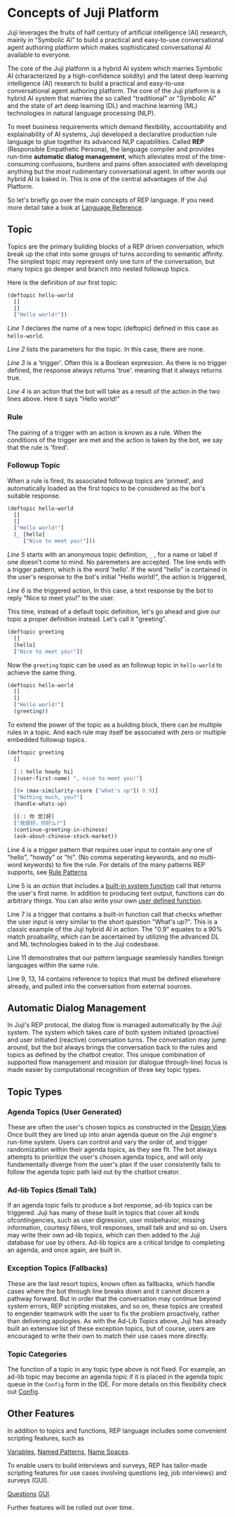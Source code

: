 # Concepts of Juji Platform

Juji leverages the fruits of half century of artificial
intelligence (AI) research, mainly in "Symbolic AI" to build a practical and 
easy-to-use conversational agent authoring platform which makes sophisticated conversational 
AI available to everyone.  

The core of the Juji platform is a hybrid AI system
which marries Symbolic AI (characterized by a high-confidence solidity) and the latest deep learning
intelligence (AI) research to build a practical and easy-to-use conversational
agent authoring platform. The core of the Juji platform is a hybrid AI system
that marries the so called "traditional" or "Symbolic AI" and the state of art deep learning
(DL) and machine learning (ML) technologies in natural language processing (NLP).

To meet business requirements which demand flexibility, accountability and
explainability of AI systems, Juji developed a declarative production rule
language to glue together its advanced NLP
capabilities. Called **REP** (Responsible Empathetic Persona), the language compiler
and provides run-time **automatic dialog management**, which alleviates most of the time-consuming confusions, 
burdens and pains often associated with developing anything but the most rudimentary conversational agent. 
In other words our hybrid AI is baked in.  This is one of the central advantages of the Juji Platform. 

So let's briefly go over the main concepts of REP language. If you need more detail take a look at [Language
Reference](reference.md).

## Topic

Topics are the primary building blocks of a REP driven conversation, which break
up the chat into some groups of turns according to semantic affinity. The
simplest topic may represent only one turn of the conversation, but many topics go
deeper and branch into nested followup topics.

Here is the definition of our first topic:

```clojure
(deftopic hello-world
  []
  []
  ["Hello world!"])
```

_Line 1_ declares the name of a new topic (deftopic) defined in this case as `hello-world`.

*Line 2* lists the parameters for the topic. In this case, there are none.

*Line 3* is a 'trigger'. Often this is a Boolean expression. As there is no trigger defined, the response always returns 'true'.
meaning that it always returns true.

*Line 4* is an action that the bot will take as a result of the action in the two lines above. Here it says "Hello world!"

### Rule

The pairing of a trigger with an action is known as a rule. When the conditions
of the trigger are met and the action is taken by the bot, we say that the rule is 'fired'.

### Followup Topic

When a rule is fired, its associated followup topics are 'primed', and automatically loaded as the first topics to be considered as the bot's suitable response.

```clojure
(deftopic hello-world
  []
  []
  ["Hello world!"]
  (_ [hello]
     ["Nice to meet you!"]))

```
*Line 5* starts with an anonymous topic definition, `_` , for a name or label if one doesn't come to mind. No paremeters are accepted. The line ends with a trigger pattern, which is the word 'hello'. If the word "hello" is contained in the user's response to the bot's initial "Hello world!", the action is triggered, 

*Line 6* is the triggered action, In this case, a text response by the bot to reply "Nice to meet you!" to the user. 

This time, instead of a default topic definition, let's go ahead and give our topic a proper definition instead. Let's call it "greeting".

```clojure
(deftopic greeting
  []
  [hello]
  ["Nice to meet you!"])

```

Now the `greeting` topic can be used as an followup topic in `hello-world` to
achieve the same thing.

```clojure
(deftopic hello-world
  []
  []
  ["Hello world!"]
  (greeting))

```

To extend the power of the topic as a building block, there can be multiple rules in a topic. And each rule may itself be
associated with zero or multiple embedded followup topics. 

```clojure
(deftopic greeting
  []

  [:1 hello howdy hi]
  [(user-first-name) ", nice to meet you!"]

  [(> (max-similarity-score ["what's up"]) 0.9)]
  ["Nothing much, you?"]
  (handle-whats-up)

  [[:1 你 您]好]
  ["我很好，你好么?"]
  (continue-greeting-in-chinese)
  (ask-about-chinese-stock-market))

```
Line 4 is a _trigger_ pattern that requires user input to contain any one of "hello",
"howdy" or "hi". (No comma seperating keywords, and no multi-word keywords) to fire the rule. For details of the many patterns REP supports, see [Rule Patterns](reference.md#rule-pattern)

Line 5 is an _action_ that includes a [built-in system function](function.md) call
that returns the user's first name. In addition to producing text output,
functions can do arbitrary things. You can also write your own [user defined function](udf.md).

Line 7 is a trigger that contains a built-in function call that checks whether
the user input is very similar to the short question  "What's up?". This is a classic example of the Juji hybrid AI in action. The "0.9" equates to a 90% match proabaility, which can be ascertained by utilizing the advanced DL and ML technologies baked in to the Juji codesbase. 

Line 11 demonstrates that our pattern language seamlessly handles foreign languages within the same rule. 

Line 9, 13, 14 contains reference to topics that must be defined elsewhere
already, and pulled into the conversation from external sources.

## Automatic Dialog Management

In Juji's REP protocal, the dialog flow is managed automatically by the Juji system. The system
which takes care of both system initiated (proactive) and user initiated (reactive)
conversation turns. The conversation may jump around, but the bot always brings
the conversation back to the rules and topics as defined by the chatbot creator. 
This unique combination of supported flow management and mission (or dialogue through-line)
focus is made easier by computational recognition of three key topic types.

## Topic Types

### Agenda Topics (User Generated)

These are often the user's chosen topics as constructed in the [Design View](design.md). Once built they are lined up into anan agenda queue on the Juji engine's run-time system. Users can control and vary the order of, and trigger randomization within their agenda topics, as they see fit. The bot always attempts to prioritize the user's chosen agenda topics, and will only fundamentally diverge from the user's plan if the user consistently fails to follow the agenda topic path laid out by the chatbot creator.

### Ad-lib Topics (Small Talk)

If an agenda topic fails to produce a bot response, ad-lib topics can be triggered. Juji has many of these built in topics 
that cover all kinds ofcontingencies, such as user digression, user misbehavior, missing information, courtesy fillers, troll responses, small talk and and so on. Users may write their own ad-lib topics, which can then added to the Juji database for use by others. Ad-lib topics are a critical bridge to completing an agenda, and once again, are built in. 

### Exception Topics  (Fallbacks)

These are the last resort topics, known often as fallbacks, which handle cases where the bot through line breaks down and it cannot discern a pathway forward. But in order that the conversation may continue beyond system errors, REP scripting mistakes, and so on, these topics are created to engender teamwork with the user to fix the problem proactively, rather than delivering apologies. As with the Ad-Lib Topics above, Juji has already built an extensive list of these exception topics, but of course, users are encouraged to write their own to match their use cases more directly.

### Topic Categories

The function of a topic in any topic type above is not fixed. For example, an ad-lib topic may become an agenda topic if it is placed in the agenda topic queue in the `Config` form in the IDE. For more details on this flexibility check out [Config](reference.md#config).

## Other Features

In addition to topics and functions, REP language includes some convenient scripting
features, such as 

[Variables](reference.md#variable), 
[Named Patterns](reference.md#named-pattern), 
[Name Spaces](reference.md#namespace).

To enable users to build interviews and surveys, REP has tailor-made scripting features for use cases involving questions (eg, job interviews) and surveys (GUI).

[Questions](reference.md#question)
[GUI](reference.md#gui).

Further features will be rolled out over time. 
